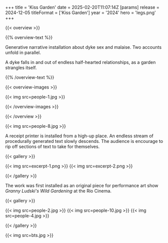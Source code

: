 +++
title = 'Kiss Garden'
date = 2025-02-20T11:07:14Z
[params]
    release = 2024-12-05
    titleFormat = ['Kiss Garden']
    year = '2024'
    hero = 'legs.png'
+++

{{< overview >}}

{{% overview-text %}}

Generative narrative installation about dyke sex and malaise. Two accounts unfold in parallel.

A dyke falls in and out of endless half-hearted relationships, as a garden strangles itself.

{{% /overview-text %}}

{{< overview-images >}}

{{< img src=people-1.jpg >}}

{{< /overview-images >}}

{{< /overview >}}

{{< img src=people-8.jpg >}}

A receipt printer is installed from a high-up place. An endless stream of procedurally generated text slowly descends. The audience is encourage to rip off sections of text to take for themselves.

{{< gallery >}}

{{< img src=excerpt-1.png >}}
{{< img src=excerpt-2.png >}}

{{< /gallery >}}

The work was first installed as an original piece for performance art show *Granny Ludski's Wild Gardening* at the Rio Cinema.

{{< gallery >}}

{{< img src=people-2.jpg >}}
{{< img src=people-10.jpg >}}
{{< img src=people-4.jpg >}}

{{< /gallery >}}

{{< img src=bts.jpg >}}